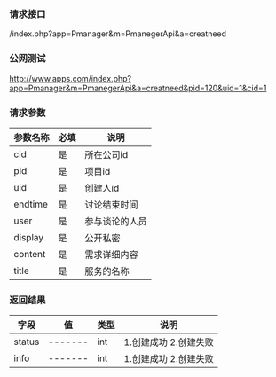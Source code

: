 ### **请求接口**
/index.php?app=Pmanager&m=PmanegerApi&a=creatneed



### **公网测试**
http://www.apps.com/index.php?app=Pmanager&m=PmanegerApi&a=creatneed&pid=120&uid=1&cid=1

### **请求参数**

| 参数名称  |必填|     说明      |
|------|-----|------|
| cid     | 是 |   所在公司id   |
| pid| 是 |  项目id   |
| uid| 是 |  创建人id  |
| endtime| 是 |  讨论结束时间  |
| user| 是 |  参与谈论的人员 |
| display| 是 | 公开私密 |
| content| 是 | 需求详细内容 |
| title| 是 | 服务的名称 |
### **返回结果**
|字段        |值          |类型    |说明        |
| ---------  |--------    |-------- |--------  |
|status|-------   |int    | 1.创建成功 2.创建失败 |
|info|-------   |int    |  1.创建成功 2.创建失败  |
